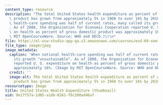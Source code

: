 ```yaml
---
content_type: resource
description: "The total United States health expenditure as percent of gross domestic\
  \ product has grown from approximately 5% in 1960 to over 16% by 2010. When national\
  \ health-care spending was half of current rates, many called its growth \"unsustainable\"\
  . As of 2008, the Organization for Economic Cooperation reported U. S. expenditure\
  \ on health as percent of gross domestic product was approximately 16%. (Image by\
  \ MIT OpenCourseWare. Source: WHO and OECD.)\r\n"
file: https://ol-ocw-studio-app-qa.s3.amazonaws.com/courses/esd-69-seminar-on-health-care-systems-innovation-fall-2010/9e17f57a1d05a1db8261f0c200ad46a7_esd-69f10-th.jpg
file_type: image/jpeg
image_metadata:
  caption: 'When national health-care spending was half of current rates, many called
    its growth "unsustainable". As of 2008, the Organization for Economic Cooperation
    reported U. S. expenditure on health as percent of gross domestic product was
    approximately 16%. (Image by MIT OpenCourseWare. Source: WHO and OECD.)'
  credit: ''
  image-alt: The total United States health expenditure as percent of gross domestic
    product has grown from approximately 5% in 1960 to over 16% by 2010.
resourcetype: Image
title: United States Health Expenditure (thumbnail)
uid: 9e17f57a-1d05-a1db-8261-f0c200ad46a7
---
```

